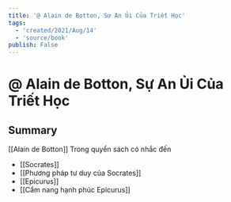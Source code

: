 ```yaml
---
title: '@ Alain de Botton, Sự An Ủi Của Triết Học'
tags:
  - 'created/2021/Aug/14'
  - 'source/book'
publish: False
---
```

# @ Alain de Botton, Sự An Ủi Của Triết Học

## Summary
[[Alain de Botton]]
Trong quyển sách có nhắc đến
- [[Socrates]]
- [[Phương pháp tư duy của Socrates]]
- [[Epicurus]]
- [[Cẩm nang hạnh phúc Epicurus]]
